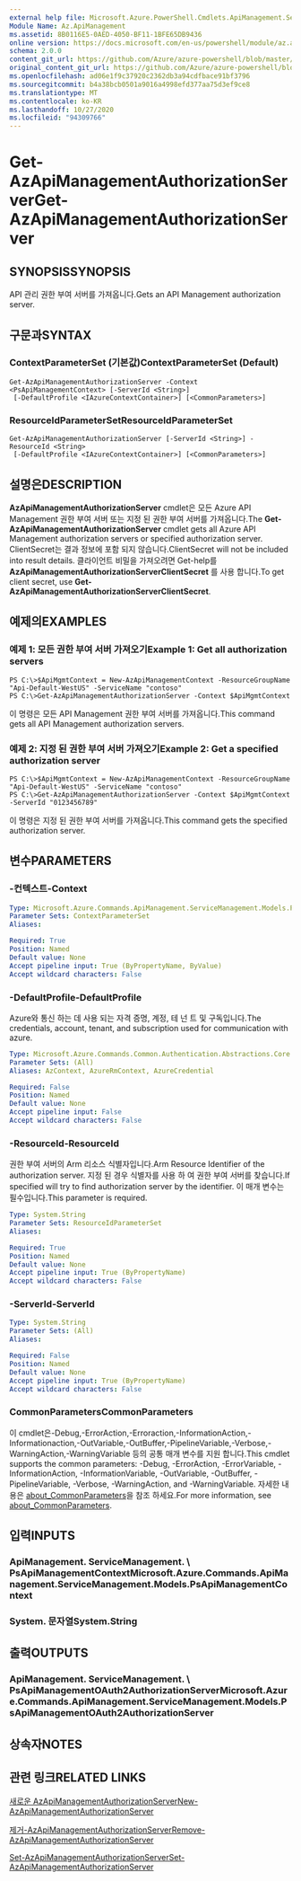 ```yaml
---
external help file: Microsoft.Azure.PowerShell.Cmdlets.ApiManagement.ServiceManagement.dll-Help.xml
Module Name: Az.ApiManagement
ms.assetid: 8B0116E5-0AED-4050-BF11-1BFE65DB9436
online version: https://docs.microsoft.com/en-us/powershell/module/az.apimanagement/get-azapimanagementauthorizationserver
schema: 2.0.0
content_git_url: https://github.com/Azure/azure-powershell/blob/master/src/ApiManagement/ApiManagement/help/Get-AzApiManagementAuthorizationServer.md
original_content_git_url: https://github.com/Azure/azure-powershell/blob/master/src/ApiManagement/ApiManagement/help/Get-AzApiManagementAuthorizationServer.md
ms.openlocfilehash: ad06e1f9c37920c2362db3a94cdfbace91bf3796
ms.sourcegitcommit: b4a38bcb0501a9016a4998efd377aa75d3ef9ce8
ms.translationtype: MT
ms.contentlocale: ko-KR
ms.lasthandoff: 10/27/2020
ms.locfileid: "94309766"
---
```

# <span data-ttu-id="9ebc0-101">Get-AzApiManagementAuthorizationServer</span><span class="sxs-lookup"><span data-stu-id="9ebc0-101">Get-AzApiManagementAuthorizationServer</span></span>

## <span data-ttu-id="9ebc0-102">SYNOPSIS</span><span class="sxs-lookup"><span data-stu-id="9ebc0-102">SYNOPSIS</span></span>
<span data-ttu-id="9ebc0-103">API 관리 권한 부여 서버를 가져옵니다.</span><span class="sxs-lookup"><span data-stu-id="9ebc0-103">Gets an API Management authorization server.</span></span>

## <span data-ttu-id="9ebc0-104">구문과</span><span class="sxs-lookup"><span data-stu-id="9ebc0-104">SYNTAX</span></span>

### <span data-ttu-id="9ebc0-105">ContextParameterSet (기본값)</span><span class="sxs-lookup"><span data-stu-id="9ebc0-105">ContextParameterSet (Default)</span></span>
```
Get-AzApiManagementAuthorizationServer -Context <PsApiManagementContext> [-ServerId <String>]
 [-DefaultProfile <IAzureContextContainer>] [<CommonParameters>]
```

### <span data-ttu-id="9ebc0-106">ResourceIdParameterSet</span><span class="sxs-lookup"><span data-stu-id="9ebc0-106">ResourceIdParameterSet</span></span>
```
Get-AzApiManagementAuthorizationServer [-ServerId <String>] -ResourceId <String>
 [-DefaultProfile <IAzureContextContainer>] [<CommonParameters>]
```

## <span data-ttu-id="9ebc0-107">설명은</span><span class="sxs-lookup"><span data-stu-id="9ebc0-107">DESCRIPTION</span></span>
<span data-ttu-id="9ebc0-108">**AzApiManagementAuthorizationServer** cmdlet은 모든 Azure API Management 권한 부여 서버 또는 지정 된 권한 부여 서버를 가져옵니다.</span><span class="sxs-lookup"><span data-stu-id="9ebc0-108">The **Get-AzApiManagementAuthorizationServer** cmdlet gets all Azure API Management authorization servers or specified authorization server.</span></span>
<span data-ttu-id="9ebc0-109">ClientSecret는 결과 정보에 포함 되지 않습니다.</span><span class="sxs-lookup"><span data-stu-id="9ebc0-109">ClientSecret will not be included into result details.</span></span> <span data-ttu-id="9ebc0-110">클라이언트 비밀을 가져오려면 Get-help를 **AzApiManagementAuthorizationServerClientSecret** 를 사용 합니다.</span><span class="sxs-lookup"><span data-stu-id="9ebc0-110">To get client secret, use **Get-AzApiManagementAuthorizationServerClientSecret**.</span></span>

## <span data-ttu-id="9ebc0-111">예제의</span><span class="sxs-lookup"><span data-stu-id="9ebc0-111">EXAMPLES</span></span>

### <span data-ttu-id="9ebc0-112">예제 1: 모든 권한 부여 서버 가져오기</span><span class="sxs-lookup"><span data-stu-id="9ebc0-112">Example 1: Get all authorization servers</span></span>
```
PS C:\>$ApiMgmtContext = New-AzApiManagementContext -ResourceGroupName "Api-Default-WestUS" -ServiceName "contoso"
PS C:\>Get-AzApiManagementAuthorizationServer -Context $ApiMgmtContext
```

<span data-ttu-id="9ebc0-113">이 명령은 모든 API Management 권한 부여 서버를 가져옵니다.</span><span class="sxs-lookup"><span data-stu-id="9ebc0-113">This command gets all API Management authorization servers.</span></span>

### <span data-ttu-id="9ebc0-114">예제 2: 지정 된 권한 부여 서버 가져오기</span><span class="sxs-lookup"><span data-stu-id="9ebc0-114">Example 2: Get a specified authorization server</span></span>
```
PS C:\>$ApiMgmtContext = New-AzApiManagementContext -ResourceGroupName "Api-Default-WestUS" -ServiceName "contoso"
PS C:\>Get-AzApiManagementAuthorizationServer -Context $ApiMgmtContext -ServerId "0123456789"
```

<span data-ttu-id="9ebc0-115">이 명령은 지정 된 권한 부여 서버를 가져옵니다.</span><span class="sxs-lookup"><span data-stu-id="9ebc0-115">This command gets the specified authorization server.</span></span>

## <span data-ttu-id="9ebc0-116">변수</span><span class="sxs-lookup"><span data-stu-id="9ebc0-116">PARAMETERS</span></span>

### <span data-ttu-id="9ebc0-117">-컨텍스트</span><span class="sxs-lookup"><span data-stu-id="9ebc0-117">-Context</span></span>

```yaml
Type: Microsoft.Azure.Commands.ApiManagement.ServiceManagement.Models.PsApiManagementContext
Parameter Sets: ContextParameterSet
Aliases:

Required: True
Position: Named
Default value: None
Accept pipeline input: True (ByPropertyName, ByValue)
Accept wildcard characters: False
```

### <span data-ttu-id="9ebc0-118">-DefaultProfile</span><span class="sxs-lookup"><span data-stu-id="9ebc0-118">-DefaultProfile</span></span>
<span data-ttu-id="9ebc0-119">Azure와 통신 하는 데 사용 되는 자격 증명, 계정, 테 넌 트 및 구독입니다.</span><span class="sxs-lookup"><span data-stu-id="9ebc0-119">The credentials, account, tenant, and subscription used for communication with azure.</span></span>

```yaml
Type: Microsoft.Azure.Commands.Common.Authentication.Abstractions.Core.IAzureContextContainer
Parameter Sets: (All)
Aliases: AzContext, AzureRmContext, AzureCredential

Required: False
Position: Named
Default value: None
Accept pipeline input: False
Accept wildcard characters: False
```

### <span data-ttu-id="9ebc0-120">-ResourceId</span><span class="sxs-lookup"><span data-stu-id="9ebc0-120">-ResourceId</span></span>
<span data-ttu-id="9ebc0-121">권한 부여 서버의 Arm 리소스 식별자입니다.</span><span class="sxs-lookup"><span data-stu-id="9ebc0-121">Arm Resource Identifier of the authorization server.</span></span> <span data-ttu-id="9ebc0-122">지정 된 경우 식별자를 사용 하 여 권한 부여 서버를 찾습니다.</span><span class="sxs-lookup"><span data-stu-id="9ebc0-122">If specified will try to find authorization server by the identifier.</span></span> <span data-ttu-id="9ebc0-123">이 매개 변수는 필수입니다.</span><span class="sxs-lookup"><span data-stu-id="9ebc0-123">This parameter is required.</span></span>

```yaml
Type: System.String
Parameter Sets: ResourceIdParameterSet
Aliases:

Required: True
Position: Named
Default value: None
Accept pipeline input: True (ByPropertyName)
Accept wildcard characters: False
```

### <span data-ttu-id="9ebc0-124">-ServerId</span><span class="sxs-lookup"><span data-stu-id="9ebc0-124">-ServerId</span></span>
```yaml
Type: System.String
Parameter Sets: (All)
Aliases:

Required: False
Position: Named
Default value: None
Accept pipeline input: True (ByPropertyName)
Accept wildcard characters: False
```

### <span data-ttu-id="9ebc0-125">CommonParameters</span><span class="sxs-lookup"><span data-stu-id="9ebc0-125">CommonParameters</span></span>
<span data-ttu-id="9ebc0-126">이 cmdlet은-Debug,-ErrorAction,-Erroraction,-InformationAction,-Informationaction,-OutVariable,-OutBuffer,-PipelineVariable,-Verbose,-WarningAction,-WarningVariable 등의 공통 매개 변수를 지원 합니다.</span><span class="sxs-lookup"><span data-stu-id="9ebc0-126">This cmdlet supports the common parameters: -Debug, -ErrorAction, -ErrorVariable, -InformationAction, -InformationVariable, -OutVariable, -OutBuffer, -PipelineVariable, -Verbose, -WarningAction, and -WarningVariable.</span></span> <span data-ttu-id="9ebc0-127">자세한 내용은 [about_CommonParameters](http://go.microsoft.com/fwlink/?LinkID=113216)을 참조 하세요.</span><span class="sxs-lookup"><span data-stu-id="9ebc0-127">For more information, see [about_CommonParameters](http://go.microsoft.com/fwlink/?LinkID=113216).</span></span>

## <span data-ttu-id="9ebc0-128">입력</span><span class="sxs-lookup"><span data-stu-id="9ebc0-128">INPUTS</span></span>

### <span data-ttu-id="9ebc0-129">ApiManagement. ServiceManagement. \ PsApiManagementContext</span><span class="sxs-lookup"><span data-stu-id="9ebc0-129">Microsoft.Azure.Commands.ApiManagement.ServiceManagement.Models.PsApiManagementContext</span></span>

### <span data-ttu-id="9ebc0-130">System. 문자열</span><span class="sxs-lookup"><span data-stu-id="9ebc0-130">System.String</span></span>

## <span data-ttu-id="9ebc0-131">출력</span><span class="sxs-lookup"><span data-stu-id="9ebc0-131">OUTPUTS</span></span>

### <span data-ttu-id="9ebc0-132">ApiManagement. ServiceManagement. \ PsApiManagementOAuth2AuthorizationServer</span><span class="sxs-lookup"><span data-stu-id="9ebc0-132">Microsoft.Azure.Commands.ApiManagement.ServiceManagement.Models.PsApiManagementOAuth2AuthorizationServer</span></span>

## <span data-ttu-id="9ebc0-133">상속자</span><span class="sxs-lookup"><span data-stu-id="9ebc0-133">NOTES</span></span>

## <span data-ttu-id="9ebc0-134">관련 링크</span><span class="sxs-lookup"><span data-stu-id="9ebc0-134">RELATED LINKS</span></span>

[<span data-ttu-id="9ebc0-135">새로운 AzApiManagementAuthorizationServer</span><span class="sxs-lookup"><span data-stu-id="9ebc0-135">New-AzApiManagementAuthorizationServer</span></span>](./New-AzApiManagementAuthorizationServer.md)

[<span data-ttu-id="9ebc0-136">제거-AzApiManagementAuthorizationServer</span><span class="sxs-lookup"><span data-stu-id="9ebc0-136">Remove-AzApiManagementAuthorizationServer</span></span>](./Remove-AzApiManagementAuthorizationServer.md)

[<span data-ttu-id="9ebc0-137">Set-AzApiManagementAuthorizationServer</span><span class="sxs-lookup"><span data-stu-id="9ebc0-137">Set-AzApiManagementAuthorizationServer</span></span>](./Set-AzApiManagementAuthorizationServer.md)


